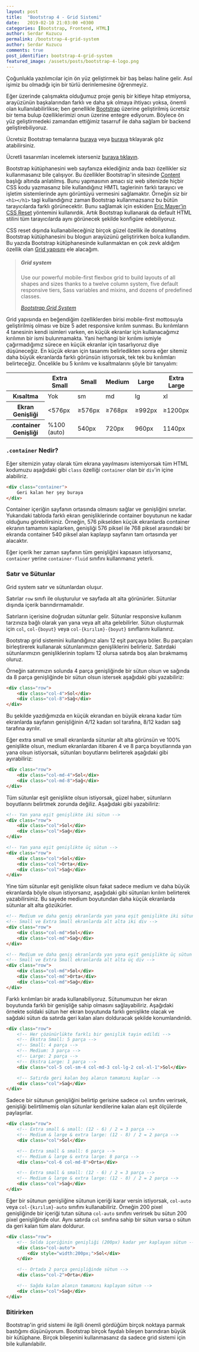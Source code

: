 ```yaml
---
layout: post
title:  "Bootstrap 4 - Grid Sistemi"
date:   2019-02-10 21:03:00 +0300
categories: [Bootstrap, Frontend, HTML]
author: Serdar Kuzucu
permalink: /bootstrap-4-grid-system
author: Serdar Kuzucu
comments: true
post_identifier: bootstrap-4-grid-system
featured_image: /assets/posts/bootstrap-4-logo.png
---
```


Çoğunlukla yazılımcılar için ön yüz geliştirmek bir baş belası haline gelir. 
Asıl işimiz bu olmadığı için bir türlü derinlemesine öğrenmeyiz.

Eğer üzerinde çalışmakta olduğumuz proje geniş bir kitleye hitap etmiyorsa, arayüzünün başkalarından farklı ve daha şık 
olmaya ihtiyacı yoksa, önemli olan kullanılabilirlikse; ben genellikle [Bootstrap](https://getbootstrap.com/) üzerine 
geliştirilmiş ücretsiz bir tema bulup özelliklerimizi onun üzerine entegre ediyorum. Böylece ön yüz geliştirmedeki 
zamandan ettiğimiz tasarruf ile daha sağlam bir backend geliştirebiliyoruz.

<!--more-->

<div class="alert alert-info" markdown="1">

Ücretsiz Bootstrap temalarına [buraya](https://startbootstrap.com/themes/) 
veya [buraya](https://bootstrapmade.com/) tıklayarak göz atabilirsiniz.

Ücretli tasarımları incelemek isterseniz [buraya tıklayın](https://wrapbootstrap.com/themes).
</div>

Bootstrap kütüphanesini web sayfanıza eklediğiniz anda bazı özellikler siz kullanmasanız bile çalışıyor. 
Bu özellikler Bootstrap'in sitesinde [Content](https://getbootstrap.com/docs/4.2/content/reboot/) başlığı altında anlatılmış. 
Bunu yapmasının amacı siz web sitenizde hiçbir CSS kodu yazmasanız bile kullandığınız HMTL taglerinin farklı tarayıcı 
ve işletim sistemlerinde aynı görüntüyü vermesini sağlamaktır. 
Örneğin siz bir `<h1></h1>` tagi kullandığınız zaman Bootstrap kullanmazsanız bu bütün tarayıcılarda farklı görünecektir. 
Bunu sağlamak için eskiden [Eric Mayer'in CSS Reset](https://meyerweb.com/eric/tools/css/reset/) yöntemini kullanırdık. 
Artık Bootstrap kullanarak da default HTML stilini tüm tarayıcılarda aynı görünecek şekilde konfigüre edebiliyoruz.

CSS reset dışında kullanabileceğiniz birçok güzel özellik ile donatılmış Bootstrap kütüphanesini bu blogun arayüzünü 
geliştirirken bolca kullandım. Bu yazıda Bootstrap kütüphanesinde kullanmaktan en çok zevk aldığım özellik olan 
[Grid yapısını](https://getbootstrap.com/docs/4.2/layout/grid/) ele alacağım. 

<div class="card mb-2">
  <div class="card-body">
    <blockquote class="blockquote mb-0">
<h5>Grid system</h5>
<p class="mb-0">Use our powerful mobile-first flexbox grid to build layouts of all shapes and sizes thanks to a twelve column system, five default responsive tiers, Sass variables and mixins, and dozens of predefined classes.</p>
<footer class="blockquote-footer">
<cite title="Bootstrap Grid System"><a href="https://getbootstrap.com/docs/4.2/layout/grid/" target="_blank" rel="nofollow">Bootstrap Grid System</a></cite>
</footer>
</blockquote>
  </div>
</div>

Grid yapısında en beğendiğim özelliklerden birisi mobile-first mottosuyla geliştirilmiş olması ve bize 5 adet 
responsive kırılım sunması. Bu kırılımların 4 tanesinin kendi isimleri varken, en küçük ekranlar için kullanacağımız 
kırılımın bir ismi bulunmamakta. Yani herhangi bir kırılımı ismiyle çağırmadığımız sürece en küçük ekranlar için 
tasarlıyoruz diye düşüneceğiz. En küçük ekran için tasarımı belirledikten sonra eğer sitemiz daha büyük ekranlarda 
farklı görünsün istiyorsak, tek tek bu kırılımları belirteceğiz. Öncelikle bu 5 kırılımı ve kısaltmalarını şöyle 
bir tanıyalım:

<table class="table table-bordered">
<thead class="thead-dark">
<tr>
<th></th>
<th>Extra Small</th>
<th>Small</th>
<th>Medium</th>
<th>Large</th>
<th>Extra Large</th>
</tr>
</thead>
<tbody>
<tr>
<th class="table-dark">Kısaltma</th>
<td>Yok</td>
<td>sm</td>
<td>md</td>
<td>lg</td>
<td>xl</td>
</tr>

<tr>
<th class="table-dark">Ekran Genişliği</th>
<td>&lt;576px</td>
<td>≥576px</td>
<td>≥768px</td>
<td>≥992px</td>
<td>≥1200px</td>
</tr>

<tr>
<th class="table-dark">.container Genişliği</th>
<td>%100 (auto)</td>
<td>540px</td>
<td>720px</td>
<td>960px</td>
<td>1140px</td>
</tr>
</tbody>
</table>

### `.container` Nedir?

Eğer sitemizin yatay olarak tüm ekrana yayılmasını istemiyorsak tüm HTML kodumuzu 
aşağıdaki gibi `class` özelliği `container` olan bir `div`'in içine alabiliriz.

```html
<div class="container">
    Geri kalan her şey buraya 
</div>
```

Container içeriğin sayfanın ortasında olmasını sağlar ve genişliğini sınırlar. 
Yukarıdaki tabloda farklı ekran genişliklerinde container boyutunun ne kadar olduğunu görebilirsiniz. 
Örneğin, 576 pikselden küçük ekranlarda container ekranın tamamını kaplarken, 
genişliği 576 piksel ile 768 piksel arasındaki bir ekranda container 540 piksel alan 
kaplayıp sayfanın tam ortasında yer alacaktır.

Eğer içerik her zaman sayfanın tüm genişliğini kapsasın istiyorsanız, `container` yerine 
`container-fluid` sınıfını kullanmanız yeterli.

### Satır ve Sütunlar

Grid system satır ve sütunlardan oluşur. 

Satırlar `row` sınıfı ile oluşturulur ve sayfada alt alta görünürler. 
Sütunlar dışında içerik barındırmamalıdır.

Satırların içerisine doğrudan sütunlar gelir. 
Sütunlar responsive kullanım tarzınıza bağlı olarak yan yana veya alt alta gelebilirler. 
Sütun oluşturmak için `col`, `col-{boyut}` veya `col-{kırılım}-{boyut}` sınıflarını kullanırız.

Bootstrap grid sistemini kullandığınız alanı 12 eşit parçaya böler. 
Bu parçaları birleştirerek kullanarak sütunlarımızın genişliklerini belirleriz. 
Satırdaki sütunlarımızın genişliklerinin toplamı 12 olursa satırda boş alan bırakmamış oluruz. 

Örneğin satırımızın solunda 4 parça genişliğinde bir sütun olsun 
ve sağında da 8 parça genişliğinde bir sütun olsun istersek aşağıdaki gibi yazabiliriz:

```html
<div class="row">
    <div class="col-4">Sol</div>
    <div class="col-8">Sağ</div>
</div>
```

Bu şekilde yazdığımızda en küçük ekrandan en büyük ekrana kadar tüm ekranlarda sayfanın 
genişliğinin 4/12 kadarı sol tarafına, 8/12 kadarı sağ tarafına ayrılır.

Eğer extra small ve small ekranlarda sütunlar alt alta görünsün ve 100% genişlikte olsun, 
medium ekranlardan itibaren 4 ve 8 parça boyutlarında yan yana olsun istiyorsak, 
sütunları boyutlarını belirterek aşağıdaki gibi ayırabiliriz:

```html
<div class="row">
    <div class="col-md-4">Sol</div>
    <div class="col-md-8">Sağ</div>
</div>
```

Tüm sütunlar eşit genişlikte olsun istiyorsak, güzel haber, 
sütunların boyutlarını belirtmek zorunda değiliz. Aşağıdaki gibi yazabiliriz:

```html
<!-- Yan yana eşit genişlikte iki sütun -->
<div class="row">
    <div class="col">Sol</div>
    <div class="col">Sağ</div>
</div>

<!-- Yan yana eşit genişlikte üç sütun -->
<div class="row">
    <div class="col">Sol</div>
    <div class="col">Orta</div>
    <div class="col">Sağ</div>
</div>
```

Yine tüm sütunlar eşit genişlikte olsun fakat sadece medium ve daha büyük ekranlarda böyle olsun istiyorsanız, 
aşağıdaki gibi sütunları kırılım belirterek yazabilirsiniz. 
Bu sayede medium boyutundan daha küçük ekranlarda sütunlar alt alta gözükürler.

```html
<!-- Medium ve daha geniş ekranlarda yan yana eşit genişlikte iki sütun -->
<!-- Small ve Extra Small ekranlarda alt alta iki div -->
<div class="row">
    <div class="col-md">Sol</div>
    <div class="col-md">Sağ</div>
</div>

<!-- Medium ve daha geniş ekranlarda yan yana eşit genişlikte üç sütun -->
<!-- Small ve Extra Small ekranlarda alt alta üç div -->
<div class="row">
    <div class="col-md">Sol</div>
    <div class="col-md">Orta</div>
    <div class="col-md">Sağ</div>
</div>
```

Farklı kırılımları bir arada kullanabiliyoruz. 
Sütunumuzun her ekran boyutunda farklı bir genişliğe sahip olmasını sağlayabiliriz. 
Aşağıdaki örnekte soldaki sütun her ekran boyutunda farklı genişlikte olacak 
ve sağdaki sütun da satırda geri kalan alanı dolduracak şekilde konumlandırıldı.

```html
<div class="row">
    <!-- Her çözünürlükte farklı bir genişlik tayin edildi -->
    <!-- Ekstra Small: 5 parça -->
    <!-- Small: 4 parça -->
    <!-- Medium: 3 parça -->
    <!-- Large: 2 parça -->
    <!-- Ekstra Large: 1 parça -->
    <div class="col-5 col-sm-4 col-md-3 col-lg-2 col-xl-1">Sol</div>

    <!-- Satırda geri kalan boş alanın tamamını kaplar -->
    <div class="col">Sağ</div>
</div>
```

Sadece bir sütunun genişliğini belirtip gerisine sadece `col` sınıfını verirsek, 
genişliği belirtilmemiş olan sütunlar kendilerine kalan alanı eşit ölçülerde paylaşırlar.

```html
<div class="row">
    <!-- Extra small & small: (12 - 6) / 2 = 3 parça -->
    <!-- Medium & large & extra large: (12 - 8) / 2 = 2 parça -->
    <div class="col">Sol</div>

    <!-- Extra small & small: 6 parça -->
    <!-- Medium & large & extra large: 8 parça -->
    <div class="col-6 col-md-8">Orta</div>

    <!-- Extra small & small: (12 - 6) / 2 = 3 parça -->
    <!-- Medium & large & extra large: (12 - 8) / 2 = 2 parça -->
    <div class="col">Sağ</div>
</div>
```

Eğer bir sütunun genişliğine sütunun içeriği karar versin istiyorsak, 
`col-auto` veya `col-{kırılım}-auto` sınıfını kullanabiliriz. 
Örneğin 200 pixel genişliğinde bir içeriği tutan sütuna `col-auto` sınıfını verirsek 
bu sütun 200 pixel genişliğinde olur. 
Aynı satırda `col` sınıfına sahip bir sütun varsa o sütun da geri kalan tüm alanı doldurur.

```html
<div class="row">
    <!-- Solda içeriğinin genişliği (200px) kadar yer kaplayan sütun -->
    <div class="col-auto">
        <div style="width:200px;">Sol</div>
    </div>

    <!-- Ortada 2 parça genişliğinde sütun -->
    <div class="col-2">Orta</div>

    <!-- Sağda kalan alanın tamamını kaplayan sütun -->
    <div class="col">Sağ</div>
</div>
```

### Bitirirken

Bootstrap'in grid sistemi ile ilgili önemli gördüğüm birçok noktaya parmak bastığımı düşünüyorum. 
Bootstrap birçok faydalı bileşen barındıran büyük bir kütüphane. 
Birçok bileşenini kullanmasanız da sadece grid sistemi için bile kullanılabilir.
